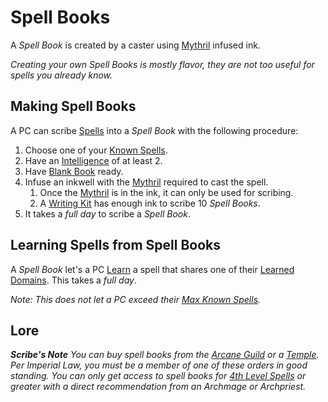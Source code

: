 # Spell Books

A *Spell Book* is created by a caster using [Mythril](../Mythril.md) infused ink.

*Creating your own Spell Books is mostly flavor, they are not too useful for spells you already know.*

## Making Spell Books

A PC can scribe [Spells](../../Spells.md) into a *Spell Book* with the following procedure:

1. Choose one of your [Known Spells](Known%20Spells.md).
2. Have an [Intelligence](../../../Player%20Characters/The%20Ability%20Scores/Intelligence.md) of at least 2.
3. Have [Blank Book](../../../Items%20and%20Gear/Gear/100%20Coins/Blank%20Book.md) ready.
4. Infuse an inkwell with the [Mythril](../Mythril.md) required to cast the spell.
	1. Once the [Mythril](../Mythril.md) is in the ink, it can only be used for scribing.
	2. A [Writing Kit](../../../Items%20and%20Gear/Gear/100%20Coins/Writing%20Kit.md) has enough ink to scribe 10 *Spell Books*.
5. It takes a *full day* to scribe a *Spell Book*.

## Learning Spells from Spell Books

A *Spell Book* let's a PC [Learn](Known%20Spells.md#Spell%20Learning) a spell that shares one of their [Learned Domains](Learned%20Domains.md). This takes a *full day*.

*Note: This does not let a PC exceed their [Max Known Spells](Known%20Spells.md#Max%20Known%20Spells).*

## Lore

***Scribe's Note***
*You can buy spell books from the [Arcane Guild](../../../Resources%20for%20GMs/Economy/Relevant%20Prices/Arcane%20Guild.md) or a [Temple](../../../Resources%20for%20GMs/Economy/Relevant%20Prices/Temple.md). Per Imperial Law, you must be a member of one of these orders in good standing. You can only get access to spell books for [4th Level Spells](../../Spells/Spells%20by%20Level/Level%204/4th%20Level%20Spells.md) or greater with a direct recommendation from an Archmage or Archpriest.*
